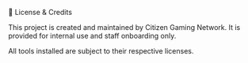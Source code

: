 
🤝 License & Credits

This project is created and maintained by Citizen Gaming Network.
It is provided for internal use and staff onboarding only.

All tools installed are subject to their respective licenses.